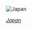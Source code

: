 
![Japan](https://www.gstatic.com/prettyearth/assets/full/5674.jpg)

*[Japan](https://www.google.com/maps/@35.636509,139.760143,17z/data=!3m1!1e3)*
